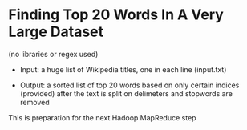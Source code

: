 # Finding Top 20 Words In A Very Large Dataset
(no libraries or regex used)

* Input: a huge list of Wikipedia titles, one in each line (input.txt)

* Output: a sorted list of top 20 words based on only certain indices (provided) after the text is split on delimeters and stopwords are removed

This is preparation for the next Hadoop MapReduce step
